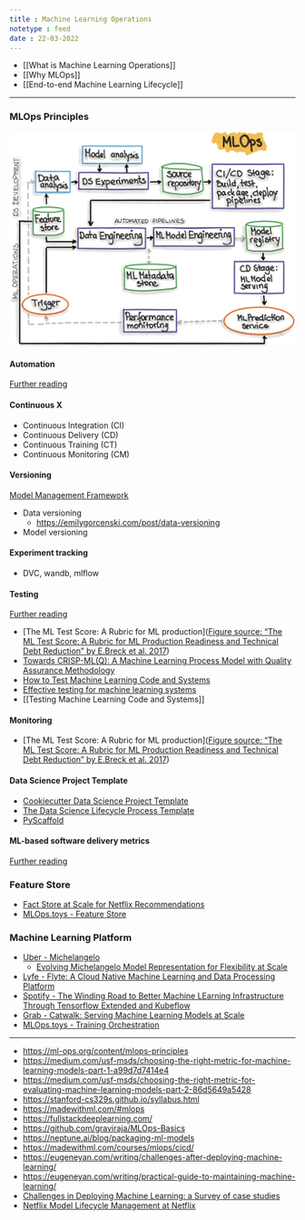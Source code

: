 ```yaml
---
title : Machine Learning Operations
notetype : feed
date : 22-03-2022
---
```



- [[What is Machine Learning Operations]]
- [[Why MLOps]]
- [[End-to-end Machine Learning Lifecycle]]



---

### MLOps Principles

![mlops-ci-cd](/assets/img/mlops-ci-cd.png)


#### Automation
[Further reading](https://cloud.google.com/architecture/mlops-continuous-delivery-and-automation-pipelines-in-machine-learning#top_of_page)


#### Continuous X
- Continuous Integration (CI)
- Continuous Delivery (CD)
- Continuous Training (CT)
- Continuous Monitoring (CM)


#### Versioning
[Model Management Framework](https://www.inovex.de/de/blog/machine-learning-model-management/)

- Data versioning
	- https://emilygorcenski.com/post/data-versioning
- Model versioning


#### Experiment tracking
- DVC, wandb, mlflow


#### Testing
[Further reading](https://ml-ops.org/content/mlops-principles#testing)
- [The ML Test Score: A Rubric for ML production]([Figure source: “The ML Test Score: A Rubric for ML Production Readiness and Technical Debt Reduction” by E.Breck et al. 2017](https://static.googleusercontent.com/media/research.google.com/en//pubs/archive/aad9f93b86b7addfea4c419b9100c6cdd26cacea.pdf))
- [Towards CRISP-ML(Q): A Machine Learning Process Model with Quality Assurance Methodology](https://arxiv.org/pdf/2003.05155.pdf)
- [How to Test Machine Learning Code and Systems](https://eugeneyan.com/writing/testing-ml/)
- [Effective testing for machine learning systems](https://www.jeremyjordan.me/testing-ml/)
- [[Testing Machine Learning Code and Systems]]


#### Monitoring
- [The ML Test Score: A Rubric for ML production]([Figure source: “The ML Test Score: A Rubric for ML Production Readiness and Technical Debt Reduction” by E.Breck et al. 2017](https://static.googleusercontent.com/media/research.google.com/en//pubs/archive/aad9f93b86b7addfea4c419b9100c6cdd26cacea.pdf))


#### Data Science Project Template
-   [Cookiecutter Data Science Project Template](https://drivendata.github.io/cookiecutter-data-science/)
-   [The Data Science Lifecycle Process Template](https://github.com/dslp/dslp-repo-template)
-   [PyScaffold](https://github.com/pyscaffold/pyscaffold)


#### ML-based software delivery metrics
[Further reading](https://ml-ops.org/content/mlops-principles#ml-based-software-delivery-metrics-4-metrics-from-accelerate)


### Feature Store
- [Fact Store at Scale for Netflix Recommendations](https://databricks.com/session/fact-store-scale-for-netflix-recommendations)
- [MLOps.toys - Feature Store](https://mlops.toys/feature-store)


### Machine Learning Platform
- [Uber - Michelangelo](https://eng.uber.com/michelangelo-machine-learning-platform/)
	- [Evolving Michelangelo Model Representation for Flexibility at Scale](https://eng.uber.com/michelangelo-machine-learning-model-representation/)
- [Lyfe - Flyte: A Cloud Native Machine Learning and Data Processing Platform](https://eng.lyft.com/introducing-flyte-cloud-native-machine-learning-and-data-processing-platform-fb2bb3046a59)
- [Spotify - The Winding Road to Better Machine LEarning Infrastructure Through Tensorflow Extended and Kubeflow](https://engineering.atspotify.com/2019/12/the-winding-road-to-better-machine-learning-infrastructure-through-tensorflow-extended-and-kubeflow/)
- [Grab - Catwalk: Serving Machine Learning Models at Scale](https://engineering.grab.com/catwalk-serving-machine-learning-models-at-scale)
- [MLOps.toys - Training Orchestration](https://mlops.toys/training-orchestration)


---
- https://ml-ops.org/content/mlops-principles
- https://medium.com/usf-msds/choosing-the-right-metric-for-machine-learning-models-part-1-a99d7d7414e4
- https://medium.com/usf-msds/choosing-the-right-metric-for-evaluating-machine-learning-models-part-2-86d5649a5428
- https://stanford-cs329s.github.io/syllabus.html
- https://madewithml.com/#mlops
- https://fullstackdeeplearning.com/
- https://github.com/graviraja/MLOps-Basics
- https://neptune.ai/blog/packaging-ml-models
- https://madewithml.com/courses/mlops/cicd/
- https://eugeneyan.com/writing/challenges-after-deploying-machine-learning/
- https://eugeneyan.com/writing/practical-guide-to-maintaining-machine-learning/
- [Challenges in Deploying Machine Learning: a Survey of case studies](https://arxiv.org/pdf/2011.09926.pdf)
- [Netflix Model Lifecycle Management at Netflix](https://www.usenix.org/conference/opml20/presentation/cepoi)


